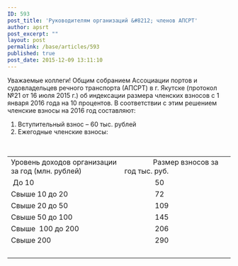 ```yaml
---
ID: 593
post_title: 'Руководителям организаций &#8212; членов АПСРТ'
author: apsrt
post_excerpt: ""
layout: post
permalink: /base/articles/593
published: true
post_date: 2015-12-09 13:11:10
---
```

Уважаемые коллеги!
Общим собранием Ассоциации портов и судовладельцев речного транспорта (АПСРТ) в г. Якутске (протокол №21 от 16 июля 2015 г.) об индексации размера членских взносов с 1 января 2016 года на 10 процентов.
В соответствии с этим решением членские взносы на 2016 год составляют:
<ol>
	<li>Вступительный взнос – 60 тыс. рублей</li>
	<li>Ежегодные членские взносы:</li>
</ol>
&nbsp;
&nbsp;
<table style="height: 561px;" width="1102">
<tbody>
<tr>
<td width="319">Уровень доходов организации за год
(млн. рублей)
&nbsp;</td>
<td width="319">               Размер взносов за год
тыс. руб.</td>
</tr>
<tr>
<td width="319"> До 10</td>
<td width="319">                50</td>
</tr>
<tr>
<td width="319">Свыше 10 до 20</td>
<td width="319">                72</td>
</tr>
<tr>
<td width="319">Свыше 20 до 50</td>
<td width="319">                109</td>
</tr>
<tr>
<td width="319">Свыше 50 до 100</td>
<td width="319">                145</td>
</tr>
<tr>
<td width="319">Свыше  100 до 200</td>
<td width="319">                206</td>
</tr>
<tr>
<td width="319">Свыше 200</td>
<td width="319">                290</td>
</tr>
<tr>
<td width="319">&nbsp;</td>
<td width="319">&nbsp;</td>
</tr>
</tbody>
</table>
&nbsp;
&nbsp;